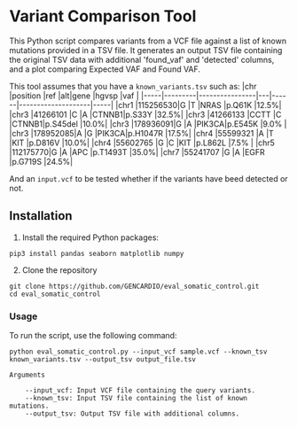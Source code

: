 # Variant Comparison Tool

This Python script compares variants from a VCF file against a list of known mutations provided in a TSV file. It generates an output TSV file containing the original TSV data with additional 'found_vaf' and 'detected' columns, and a plot comparing Expected VAF and Found VAF.


This tool assumes that you have a `known_variants.tsv` such as:
|chr  |position |ref             |alt|gene  |hgvsp               |vaf  |
|-----|---------|----------------|---|------|--------------------|-----|
|chr1 |115256530|G               |T  |NRAS  |p.Q61K              |12.5%|
|chr3 |41266101 |C               |A  |CTNNB1|p.S33Y              |32.5%|
|chr3 |41266133 |CCTT            |C  |CTNNB1|p.S45del            |10.0%|
|chr3 |178936091|G               |A  |PIK3CA|p.E545K             |9.0% |
|chr3 |178952085|A               |G  |PIK3CA|p.H1047R            |17.5%|
|chr4 |55599321 |A               |T  |KIT   |p.D816V             |10.0%|
|chr4 |55602765 |G               |C  |KIT   |p.L862L             |7.5% |
|chr5 |112175770|G               |A  |APC   |p.T1493T            |35.0%|
|chr7 |55241707 |G               |A  |EGFR  |p.G719S             |24.5%|

And an `input.vcf` to be tested whether if the variants have beed detected or not.

## Installation

1. Install the required Python packages:

```
pip3 install pandas seaborn matplotlib numpy
```

2. Clone the repository
```
git clone https://github.com/GENCARDIO/eval_somatic_control.git
cd eval_somatic_control
```

### Usage

To run the script, use the following command:

```
python eval_somatic_control.py --input_vcf sample.vcf --known_tsv known_variants.tsv --output_tsv output_file.tsv

Arguments

    --input_vcf: Input VCF file containing the query variants.
    --known_tsv: Input TSV file containing the list of known mutations.
    --output_tsv: Output TSV file with additional columns.
```

